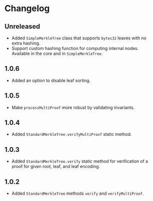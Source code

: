 # Changelog

## Unreleased

- Added `SimpleMerkleTree` class that supports `bytes32` leaves with no extra hashing.
- Support custom hashing function for computing internal nodes. Available in the core and in `SimpleMerkleTree`.

## 1.0.6

- Added an option to disable leaf sorting.

## 1.0.5

- Make `processMultiProof` more robust by validating invariants.

## 1.0.4

- Added `StandardMerkleTree.verifyMultiProof` static method.

## 1.0.3

- Added `StandardMerkleTree.verify` static method for verification of a proof for given root, leaf, and leaf encoding.

## 1.0.2

- Added `StandardMerkleTree` methods `verify` and `verifyMultiProof`.
